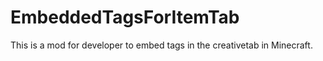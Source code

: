 # EmbeddedTagsForItemTab
This is a mod for developer to embed tags in the creativetab in Minecraft.
